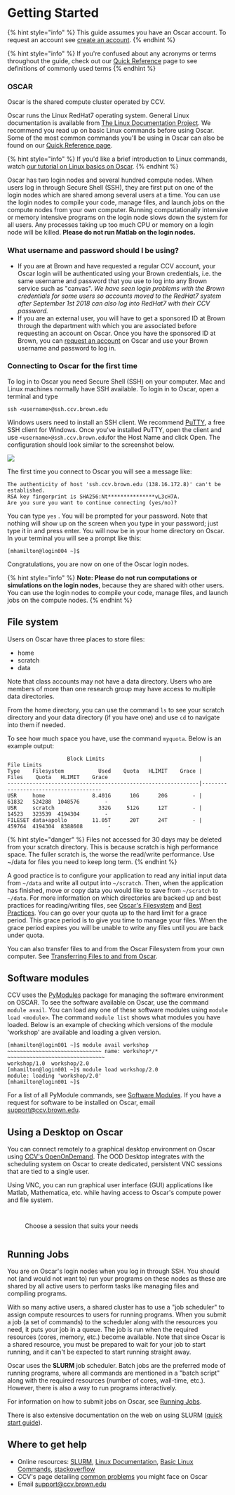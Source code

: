 # Getting Started

{% hint style="info" %}
This guide assumes you have an Oscar account. To request an account see [create an account](https://brown.co1.qualtrics.com/jfe/form/SV\_0GtBE8kWJpmeG4B).&#x20;
{% endhint %}

{% hint style="info" %}
If you're confused about any acronyms or terms throughout the guide, check out our [Quick Reference](quick-reference/) page to see definitions of commonly used terms
{% endhint %}

### OSCAR

Oscar is the shared compute cluster operated by CCV.

Oscar runs the Linux RedHat7 operating system. General Linux documentation is available from [The Linux Documentation Project](http://tldp.org/LDP/intro-linux/html/). We recommend you read up on basic Linux commands before using Oscar. Some of the most common commands you'll be using in Oscar can also be found on our [Quick Reference page](quick-reference/).

{% hint style="info" %}
If you'd like a brief introduction to Linux commands, watch [our tutorial on Linux basics on Oscar](https://brown.hosted.panopto.com/Panopto/Pages/Viewer.aspx?id=5962a33f-a0ae-4d4e-9a4b-ad11012fe331).
{% endhint %}

Oscar has two login nodes and several hundred compute nodes. When users log in through Secure Shell (SSH), they are first put on one of the login nodes which are shared among several users at a time. You can use the login nodes to compile your code, manage files, and launch jobs on the compute nodes from your own computer. Running computationally intensive or memory intensive programs on the login node slows down the system for all users. Any processes taking up too much CPU or memory on a login node will be killed. **Please do not run Matlab on the login nodes.**

### What username and password should I be using?

* If you are at Brown and have requested a regular CCV account, your Oscar login will be authenticated using your Brown credentials, i.e. the same username and password that you use to log into any Brown service such as "canvas". _We have seen login problems with the Brown credentials for some users so accounts moved to the RedHat7 system after September 1st 2018 can also log into RedHat7 with their CCV password._
* If you are an external user, you will have to get a sponsored ID at Brown through the department with which you are associated before requesting an account on Oscar. Once you have the sponsored ID at Brown, you can [request an account](https://brown.co1.qualtrics.com/jfe/form/SV\_0GtBE8kWJpmeG4B) on Oscar and use your Brown username and password to log in.

### Connecting to Oscar for the first time

To log in to Oscar you need Secure Shell (SSH) on your computer. Mac and Linux machines normally have SSH available. To login in to Oscar, open a terminal and type

```
ssh <username>@ssh.ccv.brown.edu
```

Windows users need to install an SSH client. We recommend [PuTTY](http://www.chiark.greenend.org.uk/\~sgtatham/putty/download.html), a free SSH client for Windows. Once you've installed PuTTY, open the client and use `<username>@ssh.ccv.brown.edu`for the Host Name and click Open. The configuration should look similar to the screenshot below.

![](.gitbook/assets/putty-capture-2-resized.png)

The first time you connect to Oscar you will see a message like:

```
The authenticity of host 'ssh.ccv.brown.edu (138.16.172.8)' can't be established.
RSA key fingerprint is SHA256:Nt***************vL3cH7A.
Are you sure you want to continue connecting (yes/no)? 
```

You can type `yes` . You will be prompted for your password. Note that nothing will show up on the screen when you type in your password; just type it in and press enter. You will now be in your home directory on Oscar. In your terminal you will see a prompt like this:

```
[mhamilton@login004 ~]$ 
```

Congratulations, you are now on one of the Oscar login nodes.

{% hint style="info" %}
**Note: Please do not run computations or simulations on the login nodes**, because they are shared with other users. You can use the login nodes to compile your code, manage files, and launch jobs on the compute nodes.
{% endhint %}

## File system

Users on Oscar have three places to store files:

* home
* scratch
* data

Note that class accounts may not have a data directory. Users who are members of more than one research group may have access to multiple data directories.

From the home directory, you can use the command `ls` to see your scratch directory and your data directory (if you have one) and use `cd` to navigate into them if needed.

To see how much space you have, use the command `myquota`. Below is an example output:

```
                   Block Limits                              |           File Limits              
Type    Filesystem           Used    Quota   HLIMIT    Grace |    Files    Quota   HLIMIT    Grace
-------------------------------------------------------------|--------------------------------------
USR     home               8.401G      10G      20G        - |    61832   524288  1048576        -
USR     scratch              332G     512G      12T        - |    14523   323539  4194304        -
FILESET data+apollo        11.05T      20T      24T        - |   459764  4194304  8388608        -
```

{% hint style="danger" %}
Files not accessed for 30 days may be deleted from your scratch directory. This is because scratch is high performance space. The fuller scratch is, the worse the read/write performance. Use \~/data for files you need to keep long term.
{% endhint %}

A good practice is to configure your application to read any initial input data from `~/data` and write all output into `~/scratch`. Then, when the application has finished, move or copy data you would like to save from `~/scratch` to `~/data`. For more information on which directories are backed up and best practices for reading/writing files, see [Oscar's Filesystem](managing-files/filesystem.md) and  [Best Practices](managing-files/io-best-practices.md). You can go over your quota up to the hard limit for a grace period. This grace period is to give you time to manage your files. When the grace period expires you will be unable to write any files until you are back under quota.

You can also transfer files to and from the Oscar Filesystem from your own computer. See [Transferring Files to and from Oscar](managing-files/filetransfer.md).

## Software modules

CCV uses the [PyModules](https://bitbucket.org/mhowison/pymodules) package for managing the software environment on OSCAR. To see the software available on Oscar, use the command `module avail`. You can load any one of these software modules using `module load <module>`. The command `module list` shows what modules you have loaded. Below is an example of checking which versions of the module 'workshop' are available and loading a given version.

```
[mhamilton@login001 ~]$ module avail workshop
~~~~~~~~~~~~~~~~~~~~~~~~~~~~~~ name: workshop*/* ~~~~~~~~~~~~~~~~~~~~~~~~~~~~~~~
workshop/1.0  workshop/2.0  
[mhamilton@login001 ~]$ module load workshop/2.0
module: loading 'workshop/2.0'
[mhamilton@login001 ~]$ 
```

For a list of all PyModule commands, see [Software Modules](software/software.md). If you have a request for software to be installed on Oscar, email support@ccv.brown.edu.

## Using a Desktop on Oscar

You can connect remotely to a graphical desktop environment on Oscar using [CCV's OpenOnDemand](https://ood.ccv.brown.edu/). The OOD Desktop integrates with the scheduling system on Oscar to create dedicated, persistent VNC sessions that are tied to a single user.

Using VNC, you can run graphical user interface (GUI) applications like Matlab, Mathematica, etc. while having access to Oscar's compute power and file system.

<figure><img src=".gitbook/assets/Screenshot 2023-03-14 at 9.10.56 AM.png" alt=""><figcaption></figcaption></figure>

<figure><img src=".gitbook/assets/Screenshot 2023-03-14 at 9.11.06 AM.png" alt=""><figcaption><p>Choose a session that suits your needs</p></figcaption></figure>

<figure><img src=".gitbook/assets/Screenshot 2023-03-14 at 9.14.23 AM.png" alt=""><figcaption></figcaption></figure>

## Running Jobs

You are on Oscar's login nodes when you log in through SSH. You should not (and would not want to) run your programs on these nodes as these are shared by all active users to perform tasks like managing files and compiling programs.

With so many active users, a shared cluster has to use a "job scheduler" to assign compute resources to users for running programs. When you submit a job (a set of commands) to the scheduler along with the resources you need, it puts your job in a queue. The job is run when the required resources (cores, memory, etc.) become available. Note that since Oscar is a shared resource, you must be prepared to wait for your job to start running, and it can't be expected to start running straight away.

Oscar uses the **SLURM** job scheduler. Batch jobs are the preferred mode of running programs, where all commands are mentioned in a "batch script" along with the required resources (number of cores, wall-time, etc.). However, there is also a way to run programs interactively.

For information on how to submit jobs on Oscar, see [Running Jobs](submitting-jobs/shared-machine.md).&#x20;

There is also extensive documentation on the web on using SLURM ([quick start guide](https://slurm.schedmd.com/quickstart.html)).

## Where to get help

* Online resources: [SLURM](https://slurm.schedmd.com/), [Linux Documentation](https://tldp.org/LDP/intro-linux/html/),  [Basic Linux Commands](https://www.hostinger.com/tutorials/linux-commands), [stackoverflow](http://stackoverflow.com/)
* CCV's page detailing [common problems](getting-help/faq.md) you might face on Oscar
* Email [support@ccv.brown.edu](mailto:support@ccv.brown.edu)
